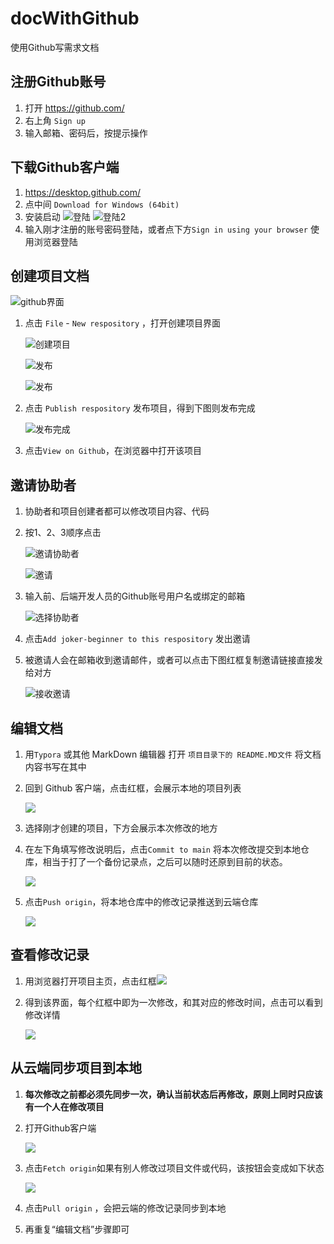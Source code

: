 # docWithGithub
 使用Github写需求文档

## 注册Github账号

1. 打开 https://github.com/
2. 右上角 `Sign up`
3. 输入邮箱、密码后，按提示操作

## 下载Github客户端

1. https://desktop.github.com/
2. 点中间 `Download for Windows (64bit)`
3. 安装启动
   ![登陆](imgs/imgs/1404518-20181101212858827-1504878327.png)
   ![登陆2](imgs/1404518-20181101212907301-2010179333.png)
4. 输入刚才注册的账号密码登陆，或者点下方`Sign in using your browser` 使用浏览器登陆

## 创建项目文档

![github界面](imgs/image-20210810101353253.png)

1. 点击 `File` - `New respository` ，打开创建项目界面

   ![创建项目](imgs/微信截图_20210810101638.png)

   ![发布](imgs/微信截图_20210810101958.png)

   ![发布](imgs/微信截图_20210810102115.png)

2. 点击 `Publish respository` 发布项目，得到下图则发布完成

   ![发布完成](imgs/发布完成.png)

3. 点击`View on Github`，在浏览器中打开该项目

## 邀请协助者

1. 协助者和项目创建者都可以修改项目内容、代码

2. 按1、2、3顺序点击

   ![邀请协助者](imgs/邀请协助者.png)

   ![邀请](imgs/邀请.png)

3. 输入前、后端开发人员的Github账号用户名或绑定的邮箱

   ![选择协助者](imgs/选择协助者.png)

4. 点击`Add joker-beginner to this respository` 发出邀请

5. 被邀请人会在邮箱收到邀请邮件，或者可以点击下图红框复制邀请链接直接发给对方

   ![接收邀请](imgs/接收邀请.png)

## 编辑文档

1. 用`Typora` 或其他 MarkDown 编辑器 打开 `项目目录下的 README.MD文件` 将文档内容书写在其中

2. 回到 Github 客户端，点击红框，会展示本地的项目列表

   ![](imgs/微信截图_20210810103536.png)

3. 选择刚才创建的项目，下方会展示本次修改的地方

4. 在左下角填写修改说明后，点击`Commit to main` 将本次修改提交到本地仓库，相当于打了一个备份记录点，之后可以随时还原到目前的状态。

   ![](imgs/微信截图_20210810103857.png)

5. 点击`Push origin`，将本地仓库中的修改记录推送到云端仓库

   ![](imgs/微信截图_20210810104143.png)

## 查看修改记录

1. 用浏览器打开项目主页，点击红框![](imgs/微信截图_20210810104749.png)

   

2. 得到该界面，每个红框中即为一次修改，和其对应的修改时间，点击可以看到修改详情

   ![](imgs/微信截图_20210810104833.png)

## 从云端同步项目到本地

1. **每次修改之前都必须先同步一次，确认当前状态后再修改，原则上同时只应该有一个人在修改项目**

2. 打开Github客户端

   ![](imgs/微信截图_20210810105353.png)

3. 点击`Fetch origin`如果有别人修改过项目文件或代码，该按钮会变成如下状态

   ![](imgs/微信截图_20210810105417.png)

4. 点击`Pull origin` ，会把云端的修改记录同步到本地

5. 再重复“编辑文档”步骤即可
